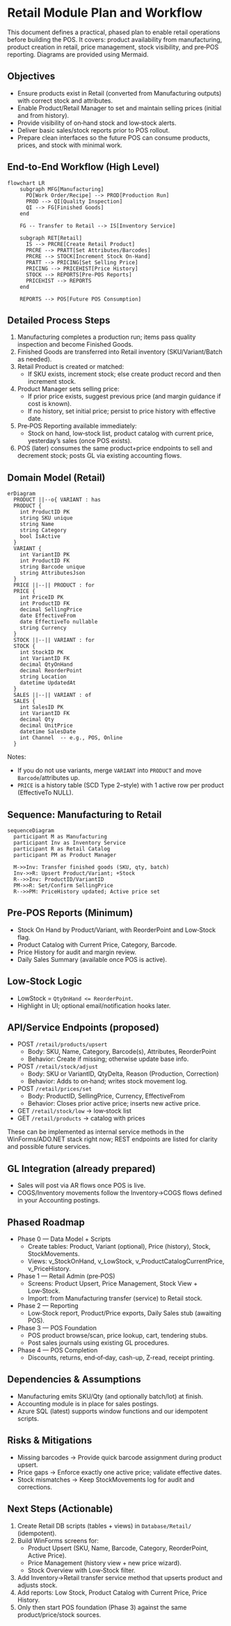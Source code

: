 # Retail Module Plan and Workflow

This document defines a practical, phased plan to enable retail operations before building the POS. It covers: product availability from manufacturing, product creation in retail, price management, stock visibility, and pre‑POS reporting. Diagrams are provided using Mermaid.

## Objectives
- Ensure products exist in Retail (converted from Manufacturing outputs) with correct stock and attributes.
- Enable Product/Retail Manager to set and maintain selling prices (initial and from history).
- Provide visibility of on‑hand stock and low‑stock alerts.
- Deliver basic sales/stock reports prior to POS rollout.
- Prepare clean interfaces so the future POS can consume products, prices, and stock with minimal work.

## End‑to‑End Workflow (High Level)
```mermaid
flowchart LR
    subgraph MFG[Manufacturing]
      PO[Work Order/Recipe] --> PROD[Production Run]
      PROD --> QI[Quality Inspection]
      QI --> FG[Finished Goods]
    end

    FG -- Transfer to Retail --> IS[Inventory Service]

    subgraph RET[Retail]
      IS --> PRCRE[Create Retail Product]
      PRCRE --> PRATT[Set Attributes/Barcodes]
      PRCRE --> STOCK[Increment Stock On‑Hand]
      PRATT --> PRICING[Set Selling Price]
      PRICING --> PRICEHIST[Price History]
      STOCK --> REPORTS[Pre‑POS Reports]
      PRICEHIST --> REPORTS
    end

    REPORTS --> POS[Future POS Consumption]
```

## Detailed Process Steps
1) Manufacturing completes a production run; items pass quality inspection and become Finished Goods.
2) Finished Goods are transferred into Retail inventory (SKU/Variant/Batch as needed).
3) Retail Product is created or matched:
   - If SKU exists, increment stock; else create product record and then increment stock.
4) Product Manager sets selling price:
   - If prior price exists, suggest previous price (and margin guidance if cost is known).
   - If no history, set initial price; persist to price history with effective date.
5) Pre‑POS Reporting available immediately:
   - Stock on hand, low‑stock list, product catalog with current price, yesterday’s sales (once POS exists).
6) POS (later) consumes the same product+price endpoints to sell and decrement stock; posts GL via existing accounting flows.

## Domain Model (Retail)
```mermaid
erDiagram
  PRODUCT ||--o{ VARIANT : has
  PRODUCT {
    int ProductID PK
    string SKU unique
    string Name
    string Category
    bool IsActive
  }
  VARIANT {
    int VariantID PK
    int ProductID FK
    string Barcode unique
    string AttributesJson
  }
  PRICE ||--|| PRODUCT : for
  PRICE {
    int PriceID PK
    int ProductID FK
    decimal SellingPrice
    date EffectiveFrom
    date EffectiveTo nullable
    string Currency
  }
  STOCK ||--|| VARIANT : for
  STOCK {
    int StockID PK
    int VariantID FK
    decimal QtyOnHand
    decimal ReorderPoint
    string Location
    datetime UpdatedAt
  }
  SALES ||--|| VARIANT : of
  SALES {
    int SalesID PK
    int VariantID FK
    decimal Qty
    decimal UnitPrice
    datetime SalesDate
    int Channel  -- e.g., POS, Online
  }
```

Notes:
- If you do not use variants, merge `VARIANT` into `PRODUCT` and move `Barcode`/attributes up.
- `PRICE` is a history table (SCD Type 2–style) with 1 active row per product (EffectiveTo NULL).

## Sequence: Manufacturing to Retail
```mermaid
sequenceDiagram
  participant M as Manufacturing
  participant Inv as Inventory Service
  participant R as Retail Catalog
  participant PM as Product Manager

  M->>Inv: Transfer finished goods (SKU, qty, batch)
  Inv->>R: Upsert Product/Variant; +Stock
  R-->>Inv: ProductID/VariantID
  PM->>R: Set/Confirm SellingPrice
  R-->>PM: PriceHistory updated; Active price set
```

## Pre‑POS Reports (Minimum)
- Stock On Hand by Product/Variant, with ReorderPoint and Low‑Stock flag.
- Product Catalog with Current Price, Category, Barcode.
- Price History for audit and margin review.
- Daily Sales Summary (available once POS is active).

## Low‑Stock Logic
- LowStock = `QtyOnHand <= ReorderPoint`.
- Highlight in UI; optional email/notification hooks later.

## API/Service Endpoints (proposed)
- POST `/retail/products/upsert`
  - Body: SKU, Name, Category, Barcode(s), Attributes, ReorderPoint
  - Behavior: Create if missing; otherwise update base info.
- POST `/retail/stock/adjust`
  - Body: SKU or VariantID, QtyDelta, Reason (Production, Correction)
  - Behavior: Adds to on‑hand; writes stock movement log.
- POST `/retail/prices/set`
  - Body: ProductID, SellingPrice, Currency, EffectiveFrom
  - Behavior: Closes prior active price; inserts new active price.
- GET `/retail/stock/low` → low‑stock list
- GET `/retail/products` → catalog with prices

These can be implemented as internal service methods in the WinForms/ADO.NET stack right now; REST endpoints are listed for clarity and possible future services.

## GL Integration (already prepared)
- Sales will post via AR flows once POS is live.
- COGS/Inventory movements follow the Inventory→COGS flows defined in your Accounting postings.

## Phased Roadmap
- Phase 0 — Data Model + Scripts
  - Create tables: Product, Variant (optional), Price (history), Stock, StockMovements.
  - Views: v_StockOnHand, v_LowStock, v_ProductCatalogCurrentPrice, v_PriceHistory.
- Phase 1 — Retail Admin (pre‑POS)
  - Screens: Product Upsert, Price Management, Stock View + Low‑Stock.
  - Import: from Manufacturing transfer (service) to Retail stock.
- Phase 2 — Reporting
  - Low‑Stock report, Product/Price exports, Daily Sales stub (awaiting POS).
- Phase 3 — POS Foundation
  - POS product browse/scan, price lookup, cart, tendering stubs.
  - Post sales journals using existing GL procedures.
- Phase 4 — POS Completion
  - Discounts, returns, end‑of‑day, cash-up, Z-read, receipt printing.

## Dependencies & Assumptions
- Manufacturing emits SKU/Qty (and optionally batch/lot) at finish.
- Accounting module is in place for sales postings.
- Azure SQL (latest) supports window functions and our idempotent scripts.

## Risks & Mitigations
- Missing barcodes → Provide quick barcode assignment during product upsert.
- Price gaps → Enforce exactly one active price; validate effective dates.
- Stock mismatches → Keep StockMovements log for audit and corrections.

## Next Steps (Actionable)
1) Create Retail DB scripts (tables + views) in `Database/Retail/` (idempotent).
2) Build WinForms screens for:
   - Product Upsert (SKU, Name, Barcode, Category, ReorderPoint, Active Price).
   - Price Management (history view + new price wizard).
   - Stock Overview with Low‑Stock filter.
3) Add Inventory→Retail transfer service method that upserts product and adjusts stock.
4) Add reports: Low Stock, Product Catalog with Current Price, Price History.
5) Only then start POS foundation (Phase 3) against the same product/price/stock sources.
